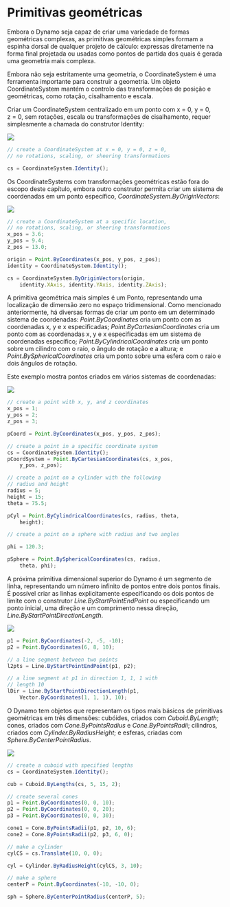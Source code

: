 # Primitivas geométricas

Embora o Dynamo seja capaz de criar uma variedade de formas geométricas complexas, as primitivas geométricas simples formam a espinha dorsal de qualquer projeto de cálculo: expressas diretamente na forma final projetada ou usadas como pontos de partida dos quais é gerada uma geometria mais complexa.

Embora não seja estritamente uma geometria, o CoordinateSystem é uma ferramenta importante para construir a geometria. Um objeto CoordinateSystem mantém o controlo das transformações de posição e geométricas, como rotação, cisalhamento e escala.

Criar um CoordinateSystem centralizado em um ponto com x = 0, y = 0, z = 0, sem rotações, escala ou transformações de cisalhamento, requer simplesmente a chamada do construtor Identity:

![](images/12-2/GeometricPrimitives_01.png)

```js
// create a CoordinateSystem at x = 0, y = 0, z = 0,
// no rotations, scaling, or sheering transformations

cs = CoordinateSystem.Identity();
```

Os CoordinateSystems com transformações geométricas estão fora do escopo deste capítulo, embora outro construtor permita criar um sistema de coordenadas em um ponto específico, *CoordinateSystem.ByOriginVectors*:

![](images/12-2/GeometricPrimitives_02.png)

```js
// create a CoordinateSystem at a specific location,
// no rotations, scaling, or sheering transformations
x_pos = 3.6;
y_pos = 9.4;
z_pos = 13.0;

origin = Point.ByCoordinates(x_pos, y_pos, z_pos);
identity = CoordinateSystem.Identity();

cs = CoordinateSystem.ByOriginVectors(origin,
    identity.XAxis, identity.YAxis, identity.ZAxis);
```

A primitiva geométrica mais simples é um Ponto, representando uma localização de dimensão zero no espaço tridimensional. Como mencionado anteriormente, há diversas formas de criar um ponto em um determinado sistema de coordenadas: *Point.ByCoordinates* cria um ponto com as coordenadas x, y e x especificadas; *Point.ByCartesianCoordinates* cria um ponto com as coordenadas x, y e x especificadas em um sistema de coordenadas específico; *Point.ByCylindricalCoordinates* cria um ponto sobre um cilindro com o raio, o ângulo de rotação e a altura; e *Point.BySphericalCoordinates* cria um ponto sobre uma esfera com o raio e dois ângulos de rotação.

Este exemplo mostra pontos criados em vários sistemas de coordenadas:

![](images/12-2/GeometricPrimitives_03.png)

```js
// create a point with x, y, and z coordinates
x_pos = 1;
y_pos = 2;
z_pos = 3;

pCoord = Point.ByCoordinates(x_pos, y_pos, z_pos);

// create a point in a specific coordinate system
cs = CoordinateSystem.Identity();
pCoordSystem = Point.ByCartesianCoordinates(cs, x_pos,
    y_pos, z_pos);

// create a point on a cylinder with the following
// radius and height
radius = 5;
height = 15;
theta = 75.5;

pCyl = Point.ByCylindricalCoordinates(cs, radius, theta,
    height);

// create a point on a sphere with radius and two angles

phi = 120.3;

pSphere = Point.BySphericalCoordinates(cs, radius, 
    theta, phi);
```

A próxima primitiva dimensional superior do Dynamo é um segmento de linha, representando um número infinito de pontos entre dois pontos finais. É possível criar as linhas explicitamente especificando os dois pontos de limite com o construtor *Line.ByStartPointEndPoint* ou especificando um ponto inicial, uma direção e um comprimento nessa direção, *Line.ByStartPointDirectionLength*.

![](images/12-2/GeometricPrimitives_04.png)

```js
p1 = Point.ByCoordinates(-2, -5, -10);
p2 = Point.ByCoordinates(6, 8, 10);

// a line segment between two points
l2pts = Line.ByStartPointEndPoint(p1, p2); 

// a line segment at p1 in direction 1, 1, 1 with 
// length 10
lDir = Line.ByStartPointDirectionLength(p1,
    Vector.ByCoordinates(1, 1, 1), 10);
```

O Dynamo tem objetos que representam os tipos mais básicos de primitivas geométricas em três dimensões: cubóides, criados com *Cuboid.ByLength*; cones, criados com *Cone.ByPointsRadius* e *Cone.ByPointsRadii*; cilindros, criados com *Cylinder.ByRadiusHeight*; e esferas, criadas com *Sphere.ByCenterPointRadius*.

![](images/12-2/GeometricPrimitives_05.png)

```js
// create a cuboid with specified lengths
cs = CoordinateSystem.Identity();

cub = Cuboid.ByLengths(cs, 5, 15, 2);

// create several cones
p1 = Point.ByCoordinates(0, 0, 10);
p2 = Point.ByCoordinates(0, 0, 20);
p3 = Point.ByCoordinates(0, 0, 30);

cone1 = Cone.ByPointsRadii(p1, p2, 10, 6);
cone2 = Cone.ByPointsRadii(p2, p3, 6, 0);

// make a cylinder
cylCS = cs.Translate(10, 0, 0);

cyl = Cylinder.ByRadiusHeight(cylCS, 3, 10);

// make a sphere
centerP = Point.ByCoordinates(-10, -10, 0);

sph = Sphere.ByCenterPointRadius(centerP, 5);
```

